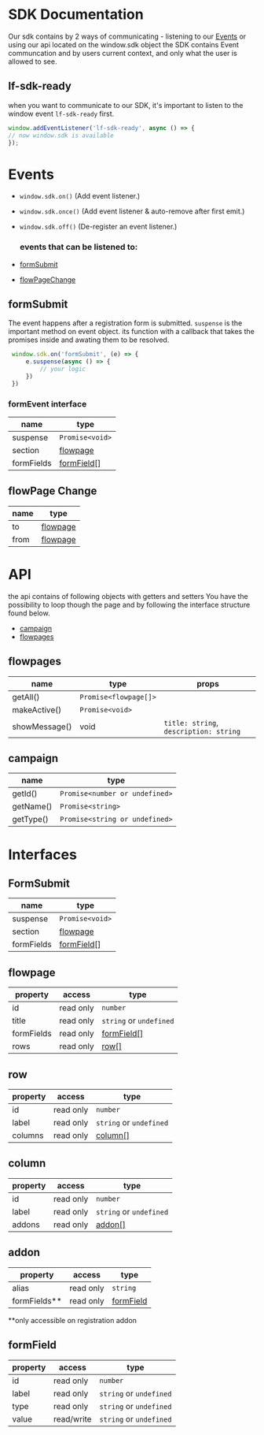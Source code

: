 # SDK Documentation

Our sdk contains by 2 ways of communicating - listening to our [Events](#Events) or using our api located on the window.sdk object
the SDK contains Event communcation and by users current context, and only what the user is allowed to see.

## lf-sdk-ready
when you want to communicate to our SDK, it's important to listen to the window event
`lf-sdk-ready` first.
``` javascript 
window.addEventListener('lf-sdk-ready', async () => {
// now window.sdk is available
});
```
# Events

- `window.sdk.on()` (Add event listener.)
- `window.sdk.once()` (Add event listener & auto-remove after first emit.)
- `window.sdk.off()` (De-register an event listener.)
  ### events that can be listened to:

- [formSubmit](#formField) 
- [flowPageChange](#flowPage-Change)

## formSubmit

The event happens after a registration form is submitted.
`suspense` is the important method on event object.
its function with a callback that takes the promises inside and awating them to be resolved.

``` javascript
 window.sdk.on('formSubmit', (e) => {
     e.suspense(async () => {
         // your logic 
     })
 })
```

### formEvent interface

| name       | type                      |
| ---------- | ------------------------- |
| suspense   | `Promise<void>`           |
| section    | [flowpage](#flowpage)     |
| formFields | [formField[]](#formField) |

## flowPage Change

| name | type                  |
| ---- | --------------------- |
| to   | [flowpage](#flowpage) |
| from | [flowpage](#flowpage) |

# API
the api contains of following objects with getters and setters
You have the possibility to loop though the page and by following the interface structure found below.
- [campaign](#campaign)
- [flowpages](#flowpages)

## flowpages

| name          | type                  | props                                  |
| ------------- | --------------------- | -------------------------------------- |
| getAll()      | `Promise<flowpage[]>` |                                        |
| makeActive()  | `Promise<void>`       |                                        |
| showMessage() | void                  | `title: string`, `description: string` |

## campaign

| name      | type                           |
| --------- | ------------------------------ |
| getId()   | `Promise<number or undefined>` |
| getName() | `Promise<string>`              |
| getType() | `Promise<string or undefined>` |

# Interfaces
## FormSubmit

| name       | type                      |
| ---------- | ------------------------- |
| suspense   | `Promise<void>`           |
| section    | [flowpage](#flowpage)     |
| formFields | [formField[]](#formField) |

## flowpage
| property   | access    | type                      |
| ---------- | --------- | ------------------------- |
| id         | read only | `number`                  |
| title      | read only | `string` or `undefined`   |
| formFields | read only | [formField[]](#formField) |
| rows       | read only | [row[]](#row)             |


## row
| property | access    | type                    |
| -------- | --------- | ----------------------- |
| id       | read only | `number`                |
| label    | read only | `string` or `undefined` |
| columns  | read only | [column[]](#column)     |
## column
| property | access    | type                    |
| -------- | --------- | ----------------------- |
| id       | read only | `number`                |
| label    | read only | `string` or `undefined` |
| addons   | read only | [addon[]](#addon)       |

## addon
| property     | access    | type                    |
| ------------ | --------- | ----------------------- |
| alias        | read only | `string`                |
| formFields** | read only | [formField](#formField) |

**only accessible on registration addon
## formField
| property | access     | type                    |
| -------- | ---------- | ----------------------- |
| id       | read only  | `number`                |
| label    | read only  | `string` or `undefined` |
| type     | read only  | `string` or `undefined` |
| value    | read/write | `string` or `undefined` |

